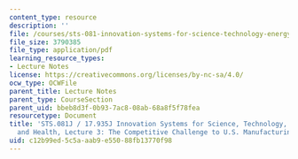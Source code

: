 ```yaml
---
content_type: resource
description: ''
file: /courses/sts-081-innovation-systems-for-science-technology-energy-manufacturing-and-health-spring-2017/c12b99ed5c5aaab9e55088fb13770f98_MITSTS_081JS17_lec3.pdf
file_size: 3790385
file_type: application/pdf
learning_resource_types:
- Lecture Notes
license: https://creativecommons.org/licenses/by-nc-sa/4.0/
ocw_type: OCWFile
parent_title: Lecture Notes
parent_type: CourseSection
parent_uid: bbeb8d3f-0b93-7ac8-08ab-68a8f5f78fea
resourcetype: Document
title: 'STS.081J / 17.935J Innovation Systems for Science, Technology, Energy, Manufacturing
  and Health, Lecture 3: The Competitive Challenge to U.S. Manufacturing'
uid: c12b99ed-5c5a-aab9-e550-88fb13770f98
---
```

